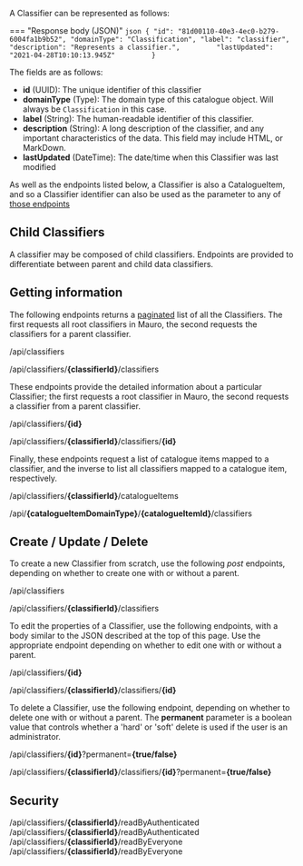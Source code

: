A Classifier can be represented as follows:

=== "Response body (JSON)"
    ```json
    {
        "id": "81d00110-40e3-4ec0-b279-6004fa1b9b52",
        "domainType": "Classification",
        "label": "classifier",        
        "description": "Represents a classifier.",        
        "lastUpdated": "2021-04-28T10:10:13.945Z"        
    }
    ``` 

The fields are as follows:

- **id** (UUID): The unique identifier of this classifier
- **domainType** (Type): The domain type of this catalogue object. Will always be `Classification` in this case.
- **label** (String): The human-readable identifier of this classifier.
- **description** (String): A long description of the classifier, and any important characteristics of the data.  This field may include HTML, or 
MarkDown.
- **lastUpdated** (DateTime): The date/time when this Classifier was last modified

As well as the endpoints listed below, a Classifier is also a CatalogueItem, and so a Classifier identifier can also be used as the parameter to any 
of [those endpoints](catalogue-item.md)

## Child Classifiers

A classifier may be composed of child classifiers. Endpoints are provided to differentiate between parent and child data classifiers.

## Getting information

The following endpoints returns a [paginated](../pagination.md) list of all the Classifiers. The first requests all root classifiers in Mauro, the second requests the classifiers for a parent classifier.

<endpoint class="get">/api/classifiers</endpoint>

<endpoint class="get">/api/classifiers/**{classifierId}**/classifiers</endpoint>

These endpoints provide the detailed information about a particular Classifier; the first requests a root classifier in Mauro, the second requests a classifier from a parent classifier.

<endpoint class="get">/api/classifiers/**{id}**</endpoint>

<endpoint class="get">/api/classifiers/**{classifierId}**/classifiers/**{id}**</endpoint>

Finally, these endpoints request a list of catalogue items mapped to a classifier, and the inverse to list all classifiers mapped to a catalogue item, respectively.

<endpoint class="get">/api/classifiers/**{classifierId}**/catalogueItems</endpoint>

<endpoint class="get">/api/**{catalogueItemDomainType}**/**{catalogueItemId}**/classifiers</endpoint>

## Create / Update / Delete

To create a new Classifier from scratch, use the following _post_ endpoints, depending on whether to create one with or without a parent.

<endpoint class="post">/api/classifiers</endpoint>

<endpoint class="post">/api/classifiers/**{classifierId}**/classifiers</endpoint>

To edit the properties of a Classifier, use the following endpoints, with a body similar to the JSON described at the top of this page. Use the appropriate endpoint depending on whether to edit one with or without a parent.

<endpoint class="put">/api/classifiers/**{id}**</endpoint>

<endpoint class="put">/api/classifiers/**{classifierId}**/classifiers/**{id}**</endpoint>

To delete a Classifier, use the following endpoint, depending on whether to delete one with or without a parent. The **permanent** parameter is a boolean value that controls whether a 'hard' or 'soft' delete is used if the user is an administrator.

<endpoint class="delete">/api/classifiers/**{id}**?permanent=**{true/false}**</endpoint>

<endpoint class="delete">/api/classifiers/**{classifierId}**/classifiers/**{id}**?permanent=**{true/false}**</endpoint>

## Security

<endpoint class="delete">/api/classifiers/**{classifierId}**/readByAuthenticated</endpoint>
<endpoint class="put">/api/classifiers/**{classifierId}**/readByAuthenticated</endpoint>
<endpoint class="delete">/api/classifiers/**{classifierId}**/readByEveryone</endpoint>
<endpoint class="put">/api/classifiers/**{classifierId}**/readByEveryone</endpoint>

